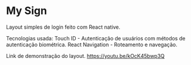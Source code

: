 # My Sign

Layout simples de login feito com React native.

Tecnologias usada:
Touch ID - Autenticação de usuários com métodos de autenticação biométrica.
React Navigation - Roteamento e navegação.

Link de demonstração do layout.
https://youtu.be/kOcK45bwp3Q
